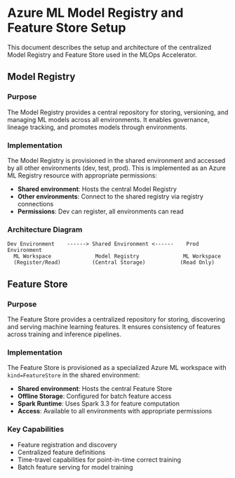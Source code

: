 # Azure ML Model Registry and Feature Store Setup

This document describes the setup and architecture of the centralized Model Registry and Feature Store used in the MLOps Accelerator.

## Model Registry

### Purpose
The Model Registry provides a central repository for storing, versioning, and managing ML models across all environments. It enables governance, lineage tracking, and promotes models through environments.

### Implementation
The Model Registry is provisioned in the shared environment and accessed by all other environments (dev, test, prod). This is implemented as an Azure ML Registry resource with appropriate permissions:

- **Shared environment**: Hosts the central Model Registry
- **Other environments**: Connect to the shared registry via registry connections
- **Permissions**: Dev can register, all environments can read

### Architecture Diagram
```
Dev Environment    ------> Shared Environment <------    Prod Environment
  ML Workspace              Model Registry              ML Workspace
  (Register/Read)          (Central Storage)           (Read Only)
```

## Feature Store

### Purpose
The Feature Store provides a centralized repository for storing, discovering and serving machine learning features. It ensures consistency of features across training and inference pipelines.

### Implementation
The Feature Store is provisioned as a specialized Azure ML workspace with `kind=FeatureStore` in the shared environment:

- **Shared environment**: Hosts the central Feature Store
- **Offline Storage**: Configured for batch feature access
- **Spark Runtime**: Uses Spark 3.3 for feature computation
- **Access**: Available to all environments with appropriate permissions

### Key Capabilities
- Feature registration and discovery
- Centralized feature definitions
- Time-travel capabilities for point-in-time correct training
- Batch feature serving for model training
